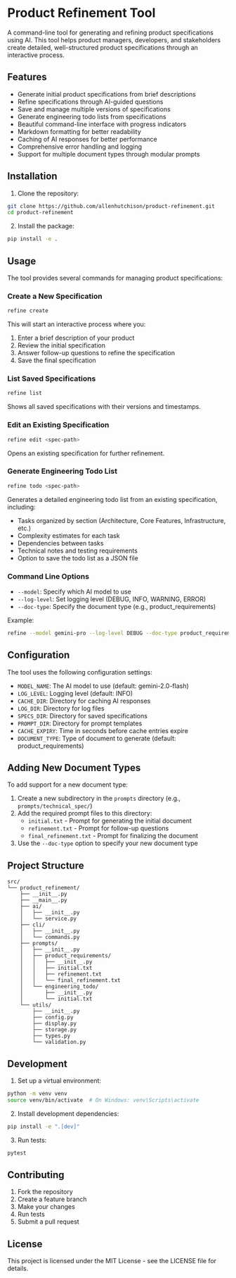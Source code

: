 # Product Refinement Tool

A command-line tool for generating and refining product specifications using AI. This tool helps product managers, developers, and stakeholders create detailed, well-structured product specifications through an interactive process.

## Features

- Generate initial product specifications from brief descriptions
- Refine specifications through AI-guided questions
- Save and manage multiple versions of specifications
- Generate engineering todo lists from specifications
- Beautiful command-line interface with progress indicators
- Markdown formatting for better readability
- Caching of AI responses for better performance
- Comprehensive error handling and logging
- Support for multiple document types through modular prompts

## Installation

1. Clone the repository:
```bash
git clone https://github.com/allenhutchison/product-refinement.git
cd product-refinement
```

2. Install the package:
```bash
pip install -e .
```

## Usage

The tool provides several commands for managing product specifications:

### Create a New Specification

```bash
refine create
```

This will start an interactive process where you:
1. Enter a brief description of your product
2. Review the initial specification
3. Answer follow-up questions to refine the specification
4. Save the final specification

### List Saved Specifications

```bash
refine list
```

Shows all saved specifications with their versions and timestamps.

### Edit an Existing Specification

```bash
refine edit <spec-path>
```

Opens an existing specification for further refinement.

### Generate Engineering Todo List

```bash
refine todo <spec-path>
```

Generates a detailed engineering todo list from an existing specification, including:
- Tasks organized by section (Architecture, Core Features, Infrastructure, etc.)
- Complexity estimates for each task
- Dependencies between tasks
- Technical notes and testing requirements
- Option to save the todo list as a JSON file

### Command Line Options

- `--model`: Specify which AI model to use
- `--log-level`: Set logging level (DEBUG, INFO, WARNING, ERROR)
- `--doc-type`: Specify the document type (e.g., product_requirements)

Example:
```bash
refine --model gemini-pro --log-level DEBUG --doc-type product_requirements create
```

## Configuration

The tool uses the following configuration settings:

- `MODEL_NAME`: The AI model to use (default: gemini-2.0-flash)
- `LOG_LEVEL`: Logging level (default: INFO)
- `CACHE_DIR`: Directory for caching AI responses
- `LOG_DIR`: Directory for log files
- `SPECS_DIR`: Directory for saved specifications
- `PROMPT_DIR`: Directory for prompt templates
- `CACHE_EXPIRY`: Time in seconds before cache entries expire
- `DOCUMENT_TYPE`: Type of document to generate (default: product_requirements)

## Adding New Document Types

To add support for a new document type:

1. Create a new subdirectory in the `prompts` directory (e.g., `prompts/technical_spec/`)
2. Add the required prompt files to this directory:
   - `initial.txt` - Prompt for generating the initial document
   - `refinement.txt` - Prompt for follow-up questions
   - `final_refinement.txt` - Prompt for finalizing the document
3. Use the `--doc-type` option to specify your new document type

## Project Structure

```
src/
└── product_refinement/
    ├── __init__.py
    ├── __main__.py
    ├── ai/
    │   ├── __init__.py
    │   └── service.py
    ├── cli/
    │   ├── __init__.py
    │   └── commands.py
    ├── prompts/
    │   ├── __init__.py
    │   ├── product_requirements/
    │   │   ├── __init__.py
    │   │   ├── initial.txt
    │   │   ├── refinement.txt
    │   │   └── final_refinement.txt
    │   └── engineering_todo/
    │       ├── __init__.py
    │       └── initial.txt
    └── utils/
        ├── __init__.py
        ├── config.py
        ├── display.py
        ├── storage.py
        ├── types.py
        └── validation.py
```

## Development

1. Set up a virtual environment:
```bash
python -m venv venv
source venv/bin/activate  # On Windows: venv\Scripts\activate
```

2. Install development dependencies:
```bash
pip install -e ".[dev]"
```

3. Run tests:
```bash
pytest
```

## Contributing

1. Fork the repository
2. Create a feature branch
3. Make your changes
4. Run tests
5. Submit a pull request

## License

This project is licensed under the MIT License - see the LICENSE file for details.

